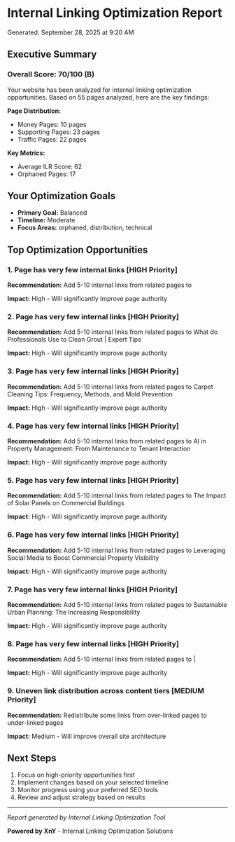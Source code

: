 # Internal Linking Optimization Report

Generated: September 28, 2025 at 9:20 AM

## Executive Summary

### Overall Score: 70/100 (B)

Your website has been analyzed for internal linking optimization opportunities. Based on 55 pages analyzed, here are the key findings:

**Page Distribution:**
- Money Pages: 10 pages
- Supporting Pages: 23 pages  
- Traffic Pages: 22 pages

**Key Metrics:**
- Average ILR Score: 62
- Orphaned Pages: 17

## Your Optimization Goals

- **Primary Goal:** Balanced
- **Timeline:** Moderate
- **Focus Areas:** orphaned, distribution, technical

## Top Optimization Opportunities

### 1. Page has very few internal links [HIGH Priority]

**Recommendation:** Add 5-10 internal links from related pages to 

**Impact:** High - Will significantly improve page authority

### 2. Page has very few internal links [HIGH Priority]

**Recommendation:** Add 5-10 internal links from related pages to What do Professionals Use to Clean Grout | Expert Tips

**Impact:** High - Will significantly improve page authority

### 3. Page has very few internal links [HIGH Priority]

**Recommendation:** Add 5-10 internal links from related pages to Carpet Cleaning Tips: Frequency, Methods, and Mold Prevention

**Impact:** High - Will significantly improve page authority

### 4. Page has very few internal links [HIGH Priority]

**Recommendation:** Add 5-10 internal links from related pages to AI in Property Management: From Maintenance to Tenant Interaction

**Impact:** High - Will significantly improve page authority

### 5. Page has very few internal links [HIGH Priority]

**Recommendation:** Add 5-10 internal links from related pages to The Impact of Solar Panels on Commercial Buildings

**Impact:** High - Will significantly improve page authority

### 6. Page has very few internal links [HIGH Priority]

**Recommendation:** Add 5-10 internal links from related pages to Leveraging Social Media to Boost Commercial Property Visibility

**Impact:** High - Will significantly improve page authority

### 7. Page has very few internal links [HIGH Priority]

**Recommendation:** Add 5-10 internal links from related pages to Sustainable Urban Planning: The Increasing Responsibility

**Impact:** High - Will significantly improve page authority

### 8. Page has very few internal links [HIGH Priority]

**Recommendation:** Add 5-10 internal links from related pages to |

**Impact:** High - Will significantly improve page authority

### 9. Uneven link distribution across content tiers [MEDIUM Priority]

**Recommendation:** Redistribute some links from over-linked pages to under-linked pages

**Impact:** Medium - Will improve overall site architecture

## Next Steps

1. Focus on high-priority opportunities first
2. Implement changes based on your selected timeline
3. Monitor progress using your preferred SEO tools
4. Review and adjust strategy based on results

---

*Report generated by Internal Linking Optimization Tool*

**Powered by XnY** - Internal Linking Optimization Solutions